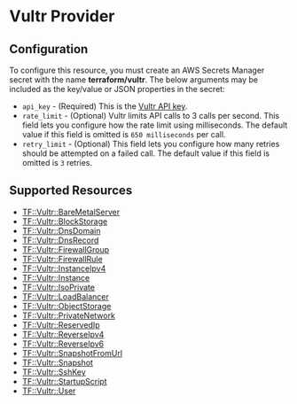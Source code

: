 # Vultr Provider

## Configuration

To configure this resource, you must create an AWS Secrets Manager secret with the name **terraform/vultr**. The below arguments may be included as the key/value or JSON properties in the secret:

* `api_key` - (Required) This is the [Vultr API key](https://my.vultr.com/settings/#settingsapi).
* `rate_limit` - (Optional) Vultr limits API calls to 3 calls per second. This field lets you configure how the rate limit using milliseconds. The default value if this field is omitted is `650 milliseconds` per call. 
* `retry_limit` - (Optional) This field lets you configure how many retries should be attempted on a failed call. The default value if this field is omitted is `3` retries.


## Supported Resources

* [TF::Vultr::BareMetalServer](../resources/vultr/TF-Vultr-BareMetalServer/docs/README.md)
* [TF::Vultr::BlockStorage](../resources/vultr/TF-Vultr-BlockStorage/docs/README.md)
* [TF::Vultr::DnsDomain](../resources/vultr/TF-Vultr-DnsDomain/docs/README.md)
* [TF::Vultr::DnsRecord](../resources/vultr/TF-Vultr-DnsRecord/docs/README.md)
* [TF::Vultr::FirewallGroup](../resources/vultr/TF-Vultr-FirewallGroup/docs/README.md)
* [TF::Vultr::FirewallRule](../resources/vultr/TF-Vultr-FirewallRule/docs/README.md)
* [TF::Vultr::InstanceIpv4](../resources/vultr/TF-Vultr-InstanceIpv4/docs/README.md)
* [TF::Vultr::Instance](../resources/vultr/TF-Vultr-Instance/docs/README.md)
* [TF::Vultr::IsoPrivate](../resources/vultr/TF-Vultr-IsoPrivate/docs/README.md)
* [TF::Vultr::LoadBalancer](../resources/vultr/TF-Vultr-LoadBalancer/docs/README.md)
* [TF::Vultr::ObjectStorage](../resources/vultr/TF-Vultr-ObjectStorage/docs/README.md)
* [TF::Vultr::PrivateNetwork](../resources/vultr/TF-Vultr-PrivateNetwork/docs/README.md)
* [TF::Vultr::ReservedIp](../resources/vultr/TF-Vultr-ReservedIp/docs/README.md)
* [TF::Vultr::ReverseIpv4](../resources/vultr/TF-Vultr-ReverseIpv4/docs/README.md)
* [TF::Vultr::ReverseIpv6](../resources/vultr/TF-Vultr-ReverseIpv6/docs/README.md)
* [TF::Vultr::SnapshotFromUrl](../resources/vultr/TF-Vultr-SnapshotFromUrl/docs/README.md)
* [TF::Vultr::Snapshot](../resources/vultr/TF-Vultr-Snapshot/docs/README.md)
* [TF::Vultr::SshKey](../resources/vultr/TF-Vultr-SshKey/docs/README.md)
* [TF::Vultr::StartupScript](../resources/vultr/TF-Vultr-StartupScript/docs/README.md)
* [TF::Vultr::User](../resources/vultr/TF-Vultr-User/docs/README.md)